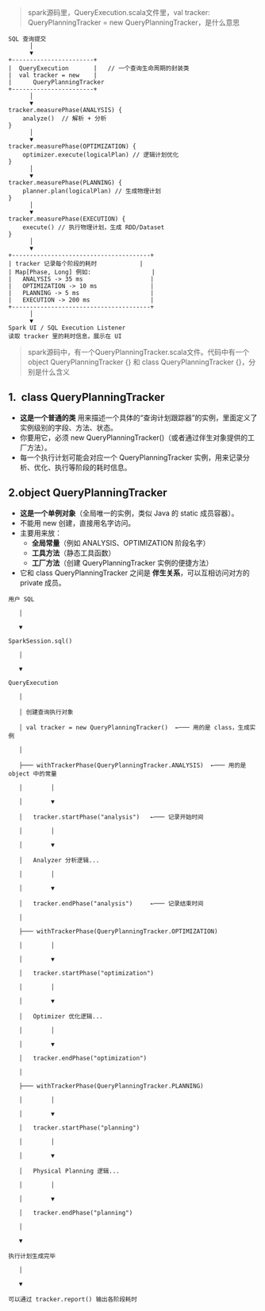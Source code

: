 > spark源码里，QueryExecution.scala文件里，val tracker: QueryPlanningTracker = new QueryPlanningTracker，是什么意思

```
SQL 查询提交
      │
      ▼
+-----------------------+
|  QueryExecution       |   // 一个查询生命周期的封装类
|  val tracker = new    |
|      QueryPlanningTracker
+-----------------------+
      │
      ▼
tracker.measurePhase(ANALYSIS) {
    analyze()  // 解析 + 分析
}
      │
      ▼
tracker.measurePhase(OPTIMIZATION) {
    optimizer.execute(logicalPlan) // 逻辑计划优化
}
      │
      ▼
tracker.measurePhase(PLANNING) {
    planner.plan(logicalPlan) // 生成物理计划
}
      │
      ▼
tracker.measurePhase(EXECUTION) {
    execute() // 执行物理计划，生成 RDD/Dataset
}
      │
      ▼
+---------------------------------------+
| tracker 记录每个阶段的耗时            |
| Map[Phase, Long] 例如:                 |
|   ANALYSIS -> 35 ms                   |
|   OPTIMIZATION -> 10 ms               |
|   PLANNING -> 5 ms                    |
|   EXECUTION -> 200 ms                 |
+---------------------------------------+
      │
      ▼
Spark UI / SQL Execution Listener
读取 tracker 里的耗时信息，展示在 UI
```




> spark源码中，有一个QueryPlanningTracker.scala文件。代码中有一个object QueryPlanningTracker {} 和 class QueryPlanningTracker {}，分别是什么含义

## **1.**  class QueryPlanningTracker
- **这是一个普通的类**
    用来描述一个具体的“查询计划跟踪器”的实例，里面定义了实例级别的字段、方法、状态。
- 你要用它，必须 new QueryPlanningTracker()（或者通过伴生对象提供的工厂方法）。
- 每一个执行计划可能会对应一个 QueryPlanningTracker 实例，用来记录分析、优化、执行等阶段的耗时信息。
## 2.object QueryPlanningTracker
- **这是一个单例对象**（全局唯一的实例，类似 Java 的 static 成员容器）。
- 不能用 new 创建，直接用名字访问。
- 主要用来放：
    - **全局常量**（例如 ANALYSIS、OPTIMIZATION 阶段名字）
    - **工具方法**（静态工具函数）
    - **工厂方法**（创建 QueryPlanningTracker 实例的便捷方法）
- 它和 class QueryPlanningTracker 之间是 **伴生关系**，可以互相访问对方的 private 成员。

```
用户 SQL

   │

   ▼

SparkSession.sql()

   │

   ▼

QueryExecution

   │

   │ 创建查询执行对象

   │ val tracker = new QueryPlanningTracker()  ←─── 用的是 class，生成实例

   │

   ├─── withTrackerPhase(QueryPlanningTracker.ANALYSIS)  ←─── 用的是 object 中的常量

   │        │

   │        ▼

   │   tracker.startPhase("analysis")   ←─── 记录开始时间

   │        │

   │        ▼

   │   Analyzer 分析逻辑...

   │        │

   │        ▼

   │   tracker.endPhase("analysis")     ←─── 记录结束时间

   │

   ├─── withTrackerPhase(QueryPlanningTracker.OPTIMIZATION)

   │        │

   │        ▼

   │   tracker.startPhase("optimization")

   │        │

   │        ▼

   │   Optimizer 优化逻辑...

   │        │

   │        ▼

   │   tracker.endPhase("optimization")

   │

   ├─── withTrackerPhase(QueryPlanningTracker.PLANNING)

   │        │

   │        ▼

   │   tracker.startPhase("planning")

   │        │

   │        ▼

   │   Physical Planning 逻辑...

   │        │

   │        ▼

   │   tracker.endPhase("planning")

   │

   ▼

执行计划生成完毕

   │

   ▼

可以通过 tracker.report() 输出各阶段耗时
```